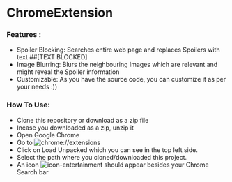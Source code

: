 # ChromeExtension
### Features :
- Spoiler Blocking: Searches entire web page and replaces Spoilers with text ##[TEXT BLOCKED]
- Image Blurring: Blurs the neighbouring Images which are relevant and might reveal the Spoiler information
- Customizable: As you have the source code, you can customize it as per your needs :))
### How To Use:
- Clone this repository or download as a zip file
- Incase you downloaded as a zip, unzip it
- Open Google Chrome
- Go to ![chrome://extensions](chrome://extensions/)
- Click on Load Unpacked which you can see in the top left side.
- Select the path where you cloned/downloaded this project.
- An icon ![icon-entertainment](https://icon-library.com/images/entertainment-icon-png/entertainment-icon-png-25.jpg)  should appear besides your Chrome Search bar
